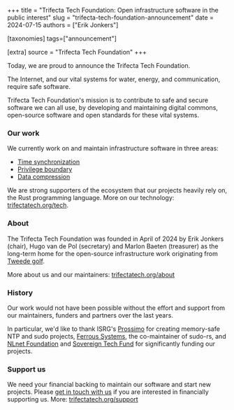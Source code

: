 +++
title = "Trifecta Tech Foundation: Open infrastructure software in the public interest"
slug = "trifecta-tech-foundation-announcement"
date = 2024-07-15
authors = ["Erik Jonkers"]

[taxonomies]
tags=["announcement"]

[extra]
source = "Trifecta Tech Foundation"
+++

Today, we are proud to announce the Trifecta Tech Foundation. 

<!-- more -->

The Internet, and our vital systems for water, energy, and communication, require safe software. 

Trifecta Tech Foundation's mission is to contribute to safe and secure software we can all use, by developing and maintaining digital commons, open-source software and open standards for these vital systems.

### Our work

We currently work on and maintain infrastructure software in three areas:

- [Time synchronization](/initiatives/time-synchronization/)
- [Privilege boundary](/initiatives/privilege-boundary/)
- [Data compression](/initiatives/data-compression/)

We are strong supporters of the ecosystem that our projects heavily rely on, the Rust programming language. More on our technology: [trifectatech.org/tech](https://trifectatech.org/tech/).

### About

The Trifecta Tech Foundation was founded in April of 2024 by Erik Jonkers (chair), Hugo van de Pol (secretary) and Marlon Baeten (treasurer) as the long-term home for the open-source infrastructure work originating from [Tweede golf](https://tweedegolf.nl/en).

More about us and our maintainers: [trifectatech.org/about](https://trifectatech.org/about/)

### History

Our work would not have been possible without the effort and support from our maintainers, funders and partners over the last years. 

In particular, we'd like to thank ISRG's [Prossimo](https://www.memorysafety.org/) for creating memory-safe NTP and sudo projects, [Ferrous Systems](https://ferrous-systems.com/), the co-maintainer of sudo-rs, and [NLnet Foundation](https://nlnet.nl/) and [Sovereign Tech Fund](https://www.sovereigntechfund.de/) for significantly funding our projects.

### Support us

We need your financial backing to maintain our software and start new projects. Please [get in touch with us](/support) if you are interested in financially supporting us. More: [trifectatech.org/support](https://trifectatech.org/support/)


        